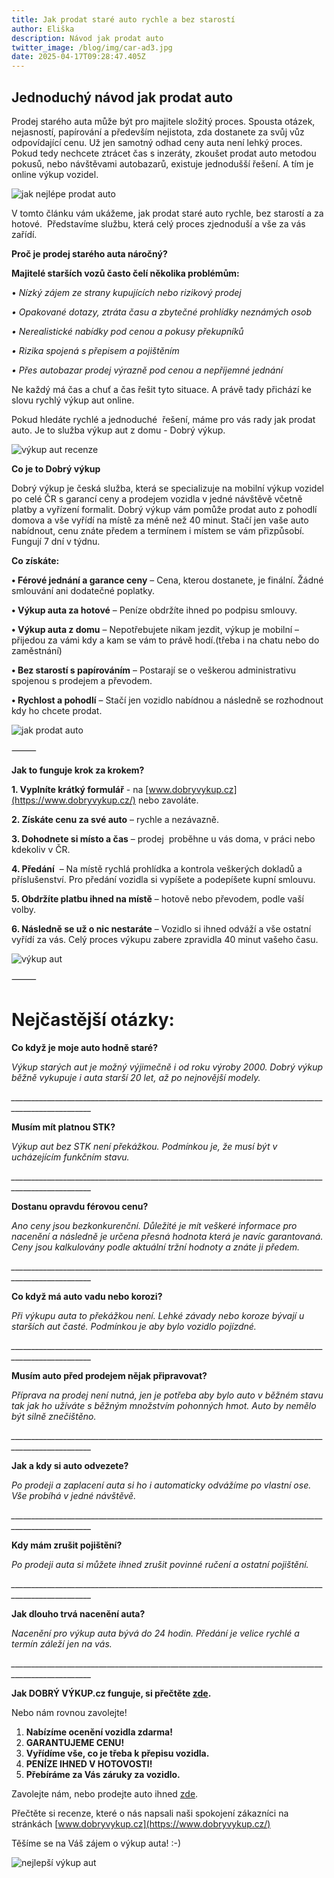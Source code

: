```yaml
---
title: Jak prodat staré auto rychle a bez starostí
author: Eliška
description: Návod jak prodat auto
twitter_image: /blog/img/car-ad3.jpg
date: 2025-04-17T09:28:47.405Z
---
```

## J﻿ednoduchý návod jak prodat auto

Prodej starého auta může být pro majitele složitý proces. Spousta otázek, nejasností, papírování a především nejistota, zda dostanete za svůj vůz odpovídající cenu. Už jen samotný odhad ceny auta není lehký proces.  Pokud tedy nechcete ztrácet čas s inzeráty, zkoušet prodat auto metodou pokusů, nebo návštěvami autobazarů, existuje jednodušší řešení. A tím je online výkup vozidel.

![jak nejlépe prodat auto](/blog/img/sell-5301472_1920.jpg)

V tomto článku vám ukážeme, jak prodat staré auto rychle, bez starostí a za hotové.  Představíme službu, která celý proces zjednoduší a vše za vás zařídí.

**Proč je prodej starého auta náročný?**

**Majitelé starších vozů často čelí několika problémům:**

• *Nízký zájem ze strany kupujících nebo rizikový prodej*

*• Opakované dotazy, ztráta času a zbytečné prohlídky neznámých osob*

*• Nerealistické nabídky pod cenou a pokusy překupníků*

*• Rizika spojená s přepisem a pojištěním*

*• Přes autobazar prodej výrazně pod cenou a nepříjemné jednání*

Ne každý má čas a chuť a čas řešit tyto situace. A právě tady přichází ke slovu rychlý výkup aut online.

Pokud hledáte rychlé a jednoduché  řešení, máme pro vás rady jak prodat auto. Je to služba výkup aut z domu - Dobrý výkup.

![výkup aut recenze](/blog/img/octaii-face.jpeg)

**Co je to Dobrý výkup**

Dobrý výkup je česká služba, která se specializuje na mobilní výkup vozidel po celé ČR s garancí ceny a prodejem vozidla v jedné návštěvě včetně platby a vyřízení formalit. Dobrý výkup vám pomůže prodat auto z pohodlí domova a vše vyřídí na místě za méně než 40 minut. Stačí jen vaše auto nabídnout, cenu znáte předem a termínem i místem se vám přizpůsobí. Fungují 7 dní v týdnu. 

**Co získáte:**

**• Férové jednání a garance ceny** – Cena, kterou dostanete, je finální. Žádné smlouvání ani dodatečné poplatky. 

**• Výkup auta za hotové** – Peníze obdržíte ihned po podpisu smlouvy.

**• Výkup auta z domu** – Nepotřebujete nikam jezdit, výkup je mobilní – přijedou za vámi kdy a kam se vám to právě hodí.(třeba i na chatu nebo do zaměstnání)

**• Bez starostí s papírováním** – Postarají se o veškerou administrativu spojenou s prodejem a převodem.

**• Rychlost a pohodlí** – Stačí jen vozidlo nabídnou a následně se rozhodnout kdy ho chcete prodat.

![jak prodat auto](/blog/img/skoda-fabia.png)

⸻

**Jak to funguje krok za krokem?**

**1. Vyplníte krátký formulář** - na [www.dobryvykup.cz](https://www.dobryvykup.cz/) nebo zavoláte.

**2. Získáte cenu za své auto** – rychle a nezávazně.

**3. Dohodnete si místo a čas** – prodej  proběhne u vás doma, v práci nebo kdekoliv v ČR.

**4. Předání**  – Na místě rychlá prohlídka a kontrola veškerých dokladů a příslušenství. Pro předání vozidla si vypíšete a podepíšete kupní smlouvu.

**5. Obdržíte platbu ihned na místě** – hotově nebo převodem, podle vaší volby.

**6. Následně se už o nic nestaráte** – Vozidlo si ihned odváží a vše ostatní vyřídí za vás. Celý proces výkupu zabere zpravidla 40 minut vašeho času.

![výkup aut](/blog/img/obrázek1.jpg)

⸻

# **Nejčastější otázky:**

**Co když je moje auto hodně staré?**

*Výkup starých aut je možný výjimečně i od roku výroby 2000. Dobrý výkup běžně vykupuje i auta starší 20 let, až po nejnovější modely.*

*_﻿\_\_\_\_\_\_\_\_\_\_\_\_\_\_\_\_\_\_\_\_\_\_\_\_\_\_\_\_\_\_\_\_\_\_\_\_\_\_\_\_\_\_\_\_\_\_\_\_\_\_\_\_\_\_\_\_\_\_\_\_\_\_\_\_\_\_\_\_\_\_\_\_\_\_\_\_\_\_\_\_\_\_\_\_\_\_\_\_\_\_\_\_\_\_\_\_\_\__*

**Musím mít platnou STK?**

*Výkup aut bez STK není překážkou. Podmínkou je, že musí být v ucházejícím funkčním stavu.*

*_﻿\_\_\_\_\_\_\_\_\_\_\_\_\_\_\_\_\_\_\_\_\_\_\_\_\_\_\_\_\_\_\_\_\_\_\_\_\_\_\_\_\_\_\_\_\_\_\_\_\_\_\_\_\_\_\_\_\_\_\_\_\_\_\_\_\_\_\_\_\_\_\_\_\_\_\_\_\_\_\_\_\_\_\_\_\_\_\_\_\_\_\_\_\_\_\_\_\_\__*

**Dostanu opravdu férovou cenu?**

*Ano ceny jsou bezkonkurenční. Důležité je mít veškeré informace pro nacenění a následně je určena přesná hodnota která je navíc garantovaná. Ceny jsou kalkulovány podle aktuální tržní hodnoty a znáte ji předem.*

*_﻿\_\_\_\_\_\_\_\_\_\_\_\_\_\_\_\_\_\_\_\_\_\_\_\_\_\_\_\_\_\_\_\_\_\_\_\_\_\_\_\_\_\_\_\_\_\_\_\_\_\_\_\_\_\_\_\_\_\_\_\_\_\_\_\_\_\_\_\_\_\_\_\_\_\_\_\_\_\_\_\_\_\_\_\_\_\_\_\_\_\_\_\_\_\_\_\_\_\__*

**Co když má auto vadu nebo korozi?**

*Při výkupu auta to překážkou není. Lehké závady nebo koroze bývají u starších aut časté. Podmínkou je aby bylo vozidlo pojízdné.*

*_﻿\_\_\_\_\_\_\_\_\_\_\_\_\_\_\_\_\_\_\_\_\_\_\_\_\_\_\_\_\_\_\_\_\_\_\_\_\_\_\_\_\_\_\_\_\_\_\_\_\_\_\_\_\_\_\_\_\_\_\_\_\_\_\_\_\_\_\_\_\_\_\_\_\_\_\_\_\_\_\_\_\_\_\_\_\_\_\_\_\_\_\_\_\_\_\_\_\_\__*

**Musím auto před prodejem nějak připravovat?**

*Příprava na prodej není nutná, jen je potřeba aby bylo auto v běžném stavu tak jak ho užíváte s běžným množstvím pohonných hmot. Auto by nemělo být silně znečištěno.*

*_﻿\_\_\_\_\_\_\_\_\_\_\_\_\_\_\_\_\_\_\_\_\_\_\_\_\_\_\_\_\_\_\_\_\_\_\_\_\_\_\_\_\_\_\_\_\_\_\_\_\_\_\_\_\_\_\_\_\_\_\_\_\_\_\_\_\_\_\_\_\_\_\_\_\_\_\_\_\_\_\_\_\_\_\_\_\_\_\_\_\_\_\_\_\_\_\_\_\_\__*

**Jak a kdy si auto odvezete?**

*Po prodeji a zaplacení auta si ho i automaticky odvážíme po vlastní ose. Vše probíhá v jedné návštěvě.*

*_﻿\_\_\_\_\_\_\_\_\_\_\_\_\_\_\_\_\_\_\_\_\_\_\_\_\_\_\_\_\_\_\_\_\_\_\_\_\_\_\_\_\_\_\_\_\_\_\_\_\_\_\_\_\_\_\_\_\_\_\_\_\_\_\_\_\_\_\_\_\_\_\_\_\_\_\_\_\_\_\_\_\_\_\_\_\_\_\_\_\_\_\_\_\_\_\_\_\_\__*

**Kdy mám zrušit pojištění?**

*Po prodeji auta si můžete ihned zrušit povinné ručení a ostatní pojištění.*

*_﻿\_\_\_\_\_\_\_\_\_\_\_\_\_\_\_\_\_\_\_\_\_\_\_\_\_\_\_\_\_\_\_\_\_\_\_\_\_\_\_\_\_\_\_\_\_\_\_\_\_\_\_\_\_\_\_\_\_\_\_\_\_\_\_\_\_\_\_\_\_\_\_\_\_\_\_\_\_\_\_\_\_\_\_\_\_\_\_\_\_\_\_\_\_\_\_\_\_\__*

**Jak dlouho trvá nacenění auta?**

*Nacenění pro výkup auta bývá do 24 hodin. Předání je velice rychlé a termín záleží jen na vás.*

*_﻿\_\_\_\_\_\_\_\_\_\_\_\_\_\_\_\_\_\_\_\_\_\_\_\_\_\_\_\_\_\_\_\_\_\_\_\_\_\_\_\_\_\_\_\_\_\_\_\_\_\_\_\_\_\_\_\_\_\_\_\_\_\_\_\_\_\_\_\_\_\_\_\_\_\_\_\_\_\_\_\_\_\_\_\_\_\_\_\_\_\_\_\_\_\_\_\_\_\__*

**Jak DOBRÝ VÝKUP.cz funguje, si přečtěte [zde](https://www.dobryvykup.cz/blog/2021/06/mobiln%C3%AD-v%C3%BDkup-cesta-jak-nejl%C3%A9pe-prodat-auto).**

Nebo nám rovnou zavolejte!

1. **Nabízíme ocenění vozidla zdarma!**
2. **GARANTUJEME CENU!**
3. **Vyřídíme vše, co je třeba k přepisu vozidla.**
4. **PENÍZE IHNED V HOTOVOSTI!**
5. **Přebíráme za Vás záruky za vozidlo.**

Zavolejte nám, nebo prodejte auto ihned [zde](https://www.dobryvykup.cz/#bottom).

Přečtěte si recenze, které o nás napsali naši spokojení zákazníci na stránkách [www.dobryvykup.cz](https://www.dobryvykup.cz/)

Těšíme se na Váš zájem o výkup auta! :-)

![nejlepší výkup aut](/blog/img/car-ad3.jpg "nejlepší výkup aut")